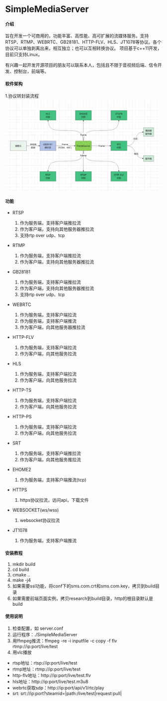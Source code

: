 # SimpleMediaServer

#### 介绍
旨在开发一个可商用的，功能丰富、高性能、高可扩展的流媒体服务。支持RTSP、RTMP、WEBRTC、GB28181、HTTP-FLV、HLS、JT1078等协议。各个协议可以单独剥离出来，相互独立；也可以互相转换协议。
项目基于c++11开发，目前只支持Linux。

有兴趣一起开发开源项目的朋友可以联系本人，包括且不限于音视频后端、信令开发、控制台，前端等。

#### 软件架构
1.协议转封装流程
![输入图片说明](img1715737582290.png)

#### 功能
- RTSP
    1. 作为服务端，支持客户端推拉流
    2. 作为客户端，支持向其他服务器推拉流
    3. 支持rtp over udp、tcp

- RTMP
    1. 作为服务端，支持客户端推拉流
    2. 作为客户端，支持向其他服务器推拉流

- GB28181
    1. 作为服务端，支持客户端推拉流
    2. 作为客户端，支持向其他服务器推拉流
    3. 支持rtp over udp、tcp

- WEBRTC
    1. 作为服务端，支持客户端拉流
    2. 作为服务端，支持客户端推流
    3. 作为客户端，向其他服务器推拉流

- HTTP-FLV
    1. 作为服务端，支持客户端拉流
    2. 作为客户端，向其他服务拉流

- HLS
    1. 作为服务端，支持客户端拉流
    2. 作为客户端，向其他服务拉流

- HTTP-TS
    1. 作为服务端，支持客户端拉流
    2. 作为客户端，向其他服务拉流


- HTTP-PS
    1. 作为服务端，支持客户端拉流
    2. 作为客户端，向其他服务拉流


- SRT
    1. 作为服务端，支持客户端推拉流
    2. 作为客户端，向其他服务推拉流


- EHOME2
    1. 作为服务端，支持客户端推流(tcp)


- HTTPS
    1. https协议拉流，访问api，下载文件


- WEBSOCKET(ws/wss)
    1. websocket协议拉流


- JT1078
    1. 作为服务端，支持客户端推流

#### 安装教程

1.  mkdir build
2.  cd build
3.  cmake ..
4.  make -j4
5.  如果需要ssl功能，将conf下的sms.com.crt和sms.com.key，拷贝到build目录
6.  如果需要前端页面实例，拷贝research到build目录，http的根目录默认是build

#### 使用说明

1.  检查配置，如 server.conf
2.  运行程序：./SimpleMediaServer
3.  用ffmpeg推流：ffmpeg -re -i inputfile -c copy -f flv rtmp://ip:port/live/test
4.  用vlc播放
- rtsp地址：rtsp://ip:port/live/test
- rtmp地址：rtmp://ip:port/live/test
- http-flv地址：http://ip:port/live/test.flv
- hls地址：http://ip:port/live/test.m3u8
- webrtc获取sdp：http://ip:port/api/v1/rtc/play
- srt: srt://ip:port?steamid=|path:/live/test|request:pull|
